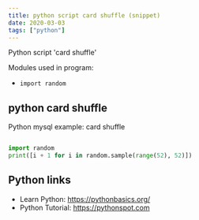 ```yaml
---
title: python script card shuffle (snippet)
date: 2020-03-03
tags: ["python"]
---
```

Python script 'card shuffle'


Modules used in program: 
* `import random`

## python card shuffle

Python mysql example: card shuffle

```python

import random
print([i + 1 for i in random.sample(range(52), 52)])


```

## Python links

- Learn Python: https://pythonbasics.org/
- Python Tutorial: https://pythonspot.com
